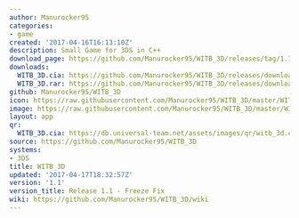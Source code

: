 ```yaml
---
author: Manurocker95
categories:
- game
created: '2017-04-16T16:13:10Z'
description: Small Game for 3DS in C++
download_page: https://github.com/Manurocker95/WITB_3D/releases/tag/1.1
downloads:
  WITB_3D.cia: https://github.com/Manurocker95/WITB_3D/releases/download/1.1/WITB_3D.cia
  WITB_3D.rar: https://github.com/Manurocker95/WITB_3D/releases/download/1.1/WITB_3D.rar
github: Manurocker95/WITB_3D
icon: https://raw.githubusercontent.com/Manurocker95/WITB_3D/master/WITB_3D/icon.png
image: https://raw.githubusercontent.com/Manurocker95/WITB_3D/master/WITB_3D/resources/banner.png
layout: app
qr:
  WITB_3D.cia: https://db.universal-team.net/assets/images/qr/witb_3d.cia.png
source: https://github.com/Manurocker95/WITB_3D
systems:
- 3DS
title: WITB_3D
updated: '2017-04-17T18:32:57Z'
version: '1.1'
version_title: Release 1.1 - Freeze Fix
wiki: https://github.com/Manurocker95/WITB_3D/wiki
---
```

